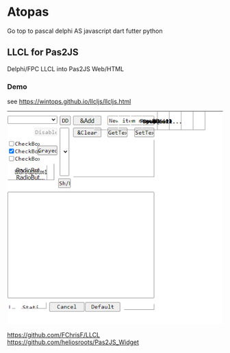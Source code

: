 # Atopas
Go top to pascal delphi AS  javascript   dart futter  python 

## LLCL for Pas2JS
Delphi/FPC LLCL into Pas2JS Web/HTML

### Demo
  see https://wintops.github.io/llcljs/llcljs.html

![image](https://github.com/wintops/Atopas/blob/master/image.png)


https://github.com/FChrisF/LLCL
https://github.com/heliosroots/Pas2JS_Widget




